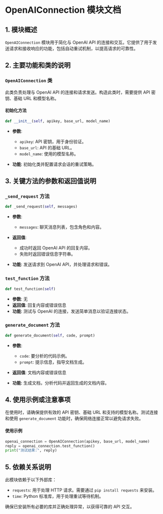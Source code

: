 # OpenAIConnection 模块文档

## 1. 模块概述
`OpenAIConnection` 模块用于简化与 OpenAI API 的连接和交互。它提供了用于发送请求和接收响应的功能，包括自动重试机制，以提高请求的可靠性。

## 2. 主要功能和类的说明

### `OpenAIConnection` 类
此类负责处理与 OpenAI API 的连接和请求发送。构造此类时，需要提供 API 密钥、基础 URL 和模型名称。

#### 初始化方法
```python
def __init__(self, apikey, base_url, model_name)
```
- **参数**:
  - `apikey`: API 密钥，用于身份验证。
  - `base_url`: API 的基础 URL。
  - `model_name`: 使用的模型名称。

- **功能**: 初始化类并配置请求会话的重试策略。

## 3. 关键方法的参数和返回值说明

### `_send_request` 方法
```python
def _send_request(self, messages)
```
- **参数**:
  - `messages`: 聊天消息列表，包含角色和内容。
  
- **返回值**:
  - 成功时返回 OpenAI API 的回复内容。
  - 失败时返回错误信息字符串。

- **功能**: 发送请求到 OpenAI API，并处理请求和错误。

### `test_function` 方法
```python
def test_function(self)
```
- **参数**: 无
- **返回值**: 回复内容或错误信息
- **功能**: 测试与 OpenAI 的连接，发送简单消息以验证连接状态。

### `generate_document` 方法
```python
def generate_document(self, code, prompt)
```
- **参数**:
  - `code`: 要分析的代码示例。
  - `prompt`: 提示信息，指导文档生成。
  
- **返回值**: 文档内容或错误信息
- **功能**: 生成文档，分析代码并返回生成的文档内容。

## 4. 使用示例或注意事项

在使用时，请确保提供有效的 API 密钥、基础 URL 和支持的模型名称。测试连接和使用 `generate_document` 功能时，确保网络连接正常以避免请求失败。

#### 使用示例
```python
openai_connection = OpenAIConnection(apikey, base_url, model_name)
reply = openai_connection.test_function()
print("测试结果:", reply)
```

## 5. 依赖关系说明

此模块依赖于以下外部库：
- `requests`: 用于处理 HTTP 请求。需要通过 `pip install requests` 来安装。
- `time`: Python 标准库，用于处理重试等待机制。

确保已安装所有必要的库并正确处理异常，以获得可靠的 API 交互。
